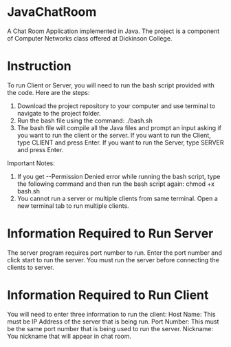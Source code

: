 # JavaChatRoom
A Chat Room Application implemented in Java. The project is a component of Computer Networks class offered at Dickinson College.

# Instruction

To run Client or Server, you will need to run the bash script provided with the code. Here are the steps:

1. Download the project repository to your computer and use terminal to navigate to the project folder.
2. Run the bash file using the command:  ./bash.sh
3. The bash file will compile all the Java files and prompt an input asking if you want to run the client or the server. If you want to run the Client, type CLIENT and press Enter. If you want to run the Server, type SERVER and press Enter.

Important Notes:
1. If you get --Permission Denied error while running the bash script, type the following command and then run the bash script again: chmod +x bash.sh
2. You cannot run a server or multiple clients from same terminal. Open a new terminal tab to run multiple clients.


# Information Required to Run Server
The server program requires port number to run. Enter the port number and click start to run the server. You must run the server before connecting the clients to server.

# Information Required to Run Client
You will need to enter three information to run the client: 
Host Name: This must be IP Address of the server that is being run.
Port Number: This must be the same port number that is being used to run the server.
Nickname: You nickname that will appear in chat room.




